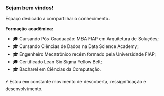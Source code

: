 ### Sejam bem vindos! 

Espaço dedicado a compartilhar o conhecimento.

**Formação acadêmica:**

- 🎓 Cursando Pós-Graduação: MBA FIAP em Arquitetura de Soluções;
- 🎓 Cursando Ciências de Dados na Data Science Academy;
- 🎓 Engenheiro Mecatrônico recém formado pela Universidade FIAP;
- 🎓 Certificado Lean Six Sigma Yellow Belt;
- 🎓 Bacharel em Ciências da Computação.

⚡ Estou em constante movimento de descoberta, ressignificação e desenvolvimento.


